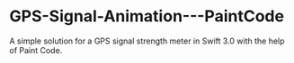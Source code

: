 # GPS-Signal-Animation---PaintCode

A simple solution for a GPS signal strength meter in Swift 3.0 with the help of Paint Code.

